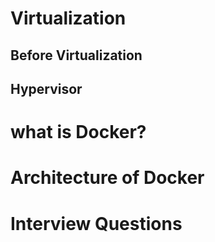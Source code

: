 # Virtualization
## Before Virtualization
## Hypervisor
# what is Docker?

# Architecture of Docker
# Interview Questions

